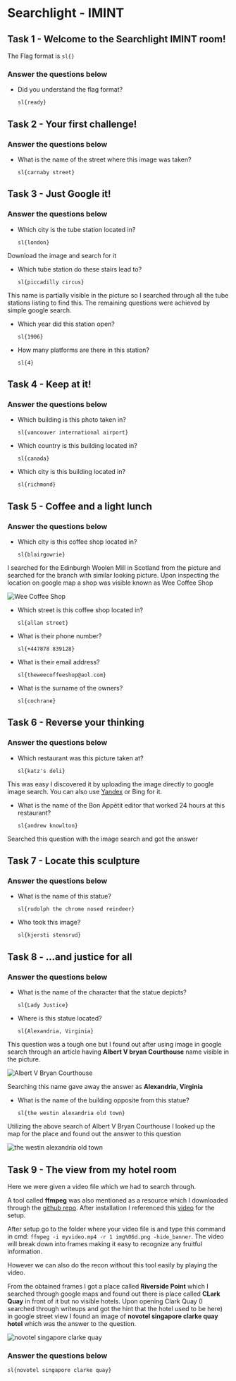 # Searchlight - IMINT

## Task 1 - Welcome to the Searchlight IMINT room!

The Flag format is `sl{}`

### Answer the questions below

- Did you understand the flag format?

    `sl{ready}`

## Task 2 - Your first challenge!

### Answer the questions below

- What is the name of the street where this image was taken?

    `sl{carnaby street}`

## Task 3 - Just Google it!

### Answer the questions below

- Which city is the tube station located in?

    `sl{london}`

Download the image and search for it

- Which tube station do these stairs lead to?

    `sl{piccadilly circus}`

This name is partially visible in the picture so I searched through all the tube stations listing to find this. The remaining questions were achieved by simple google search.

- Which year did this station open?

    `sl{1906}`

- How many platforms are there in this station?

    `sl{4}`

## Task 4 - Keep at it!

### Answer the questions below

- Which building is this photo taken in?

    `sl{vancouver international airport}`

- Which country is this building located in?

    `sl{canada}`

- Which city is this building located in?

    `sl{richmond}`

## Task 5 - Coffee and a light lunch

### Answer the questions below

- Which city is this coffee shop located in?

    `sl{blairgowrie}`

I searched for the Edinburgh Woolen Mill in Scotland from the picture and searched for the branch with similar looking picture. Upon inspecting the location on google map a shop was visible known as Wee Coffee Shop

![Wee Coffee Shop](/IMAGES/IMINT-Weecoffe.png)

- Which street is this coffee shop located in?

    `sl{allan street}`

- What is their phone number?

    `sl{+447878 839128}`

- What is their email address?

    `sl{theweecoffeeshop@aol.com}`

- What is the surname of the owners?

    `sl{cochrane}`

## Task 6 - Reverse your thinking

### Answer the questions below

- Which restaurant was this picture taken at?

    `sl{katz's deli}`

This was easy I discovered it by uploading the image directly to google image search. You can also use [Yandex](https://yandex.com/images/) or Bing for it.

- What is the name of the Bon Appétit editor that worked 24 hours at this restaurant?

    `sl{andrew knowlton}`

Searched this question with the image search and got the answer

## Task 7 - Locate this sculpture

### Answer the questions below

- What is the name of this statue?

    `sl{rudolph the chrome nosed reindeer}`

- Who took this image?

    `sl{kjersti stensrud}`


## Task 8 - ...and justice for all

### Answer the questions below

-   What is the name of the character that the statue depicts?

    `sl{Lady Justice}`

- Where is this statue located?

    `sl{Alexandria, Virginia}`

This question was a tough one but I found out after using image in google search through an article having **Albert V bryan Courthouse** name visible in the picture. 

![Albert V Bryan Courthouse](/IMAGES/IMINT-Location(V.%20Bryan%20Courthouse).png)

Searching this name gave away the answer as **Alexandria, Virginia**

- What is the name of the building opposite from this statue?

    `sl{the westin alexandria old town}`

Utilizing the above search of Albert V Bryan Courthouse I looked up the map for the place and found out the answer to this question

![the westin alexandria old town](/IMAGES/IMINT-WestinAlexandriaOldtown.png)


## Task 9 - The view from my hotel room

Here we were given a video file which we had to search through.

A tool called **ffmpeg** was also mentioned as a resource which I downloaded through the [github repo](https://github.com/BtbN/FFmpeg-Builds/releases). After installation I referenced this [video](https://youtu.be/qjtmgCb8NcE?si=8s9lD1g2oKNrAeLa) for the setup.

After setup go to the folder where your video file is and type this command in cmd: `ffmpeg -i myvideo.mp4 -r 1 img%06d.png -hide_banner`. The video will break down into frames making it easy to recognize any fruitful information.

However we can also do the recon without this tool easily by playing the video.

From the obtained frames I got a place called **Riverside Point** which I searched through google maps and found out there is place called **CLark Quay** in front of it but no visible hotels. Upon opening Clark Quay (I searched through writeups and got the hint that the hotel used to be here) in google street view I found an image of **novotel singapore clarke quay hotel** which was the answer to the question.

![novotel singapore clarke quay](/IMAGES/IMINT-ClarkQuay.png)

### Answer the questions below

`sl{novotel singapore clarke quay}`

